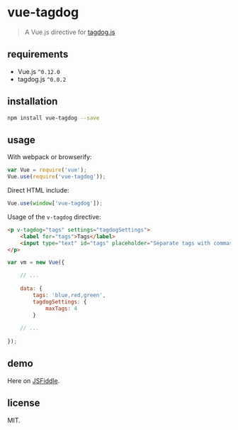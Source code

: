 # vue-tagdog

> A Vue.js directive for [tagdog.js](https://github.com/odiumediae/tagdog.js)

## requirements

* Vue.js `^0.12.0`
* tagdog.js `^0.0.2`

## installation

```bash
npm install vue-tagdog --save
```

## usage

With webpack or browserify:

```javascript
var Vue = require('vue');
Vue.use(require('vue-tagdog'));
```

Direct HTML include:

```javascript
Vue.use(window['vue-tagdog']);
``` 

Usage of the `v-tagdog` directive:

```html
<p v-tagdog="tags" settings="tagdogSettings">
	<label for="tags">Tags</label>
	<input type="text" id="tags" placeholder="Separate tags with commas" />
</p>
```

```javascript
var vm = new Vue({

	// ...
	
	data: {
		tags: 'blue,red,green',
		tagdogSettings: {
			maxTags: 4
		}
		
	// ...
	
});
```

## demo

Here on [JSFiddle](https://jsfiddle.net/kriskbx/7fomkrL7/6/).

## license

MIT.

